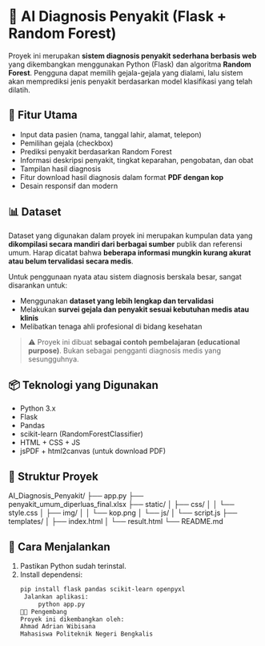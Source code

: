 # 🧠 AI Diagnosis Penyakit (Flask + Random Forest)

Proyek ini merupakan **sistem diagnosis penyakit sederhana berbasis web** yang dikembangkan menggunakan Python (Flask) dan algoritma **Random Forest**. Pengguna dapat memilih gejala-gejala yang dialami, lalu sistem akan memprediksi jenis penyakit berdasarkan model klasifikasi yang telah dilatih.

## 📂 Fitur Utama

- Input data pasien (nama, tanggal lahir, alamat, telepon)
- Pemilihan gejala (checkbox)
- Prediksi penyakit berdasarkan Random Forest
- Informasi deskripsi penyakit, tingkat keparahan, pengobatan, dan obat
- Tampilan hasil diagnosis
- Fitur download hasil diagnosis dalam format **PDF dengan kop**
- Desain responsif dan modern

## 📊 Dataset

Dataset yang digunakan dalam proyek ini merupakan kumpulan data yang **dikompilasi secara mandiri dari berbagai sumber** publik dan referensi umum. Harap dicatat bahwa **beberapa informasi mungkin kurang akurat atau belum tervalidasi secara medis**.

Untuk penggunaan nyata atau sistem diagnosis berskala besar, sangat disarankan untuk:

- Menggunakan **dataset yang lebih lengkap dan tervalidasi**
- Melakukan **survei gejala dan penyakit sesuai kebutuhan medis atau klinis**
- Melibatkan tenaga ahli profesional di bidang kesehatan

> ⚠️ Proyek ini dibuat **sebagai contoh pembelajaran (educational purpose)**. Bukan sebagai pengganti diagnosis medis yang sesungguhnya.

## 📦 Teknologi yang Digunakan

- Python 3.x
- Flask
- Pandas
- scikit-learn (RandomForestClassifier)
- HTML + CSS + JS
- jsPDF + html2canvas (untuk download PDF)

## 📁 Struktur Proyek

AI_Diagnosis_Penyakit/
├── app.py
├── penyakit_umum_diperluas_final.xlsx
├── static/
│ ├── css/
│ │ └── style.css
│ ├── img/
│ │ └── kop.png
│ └── js/
│ └── script.js
├── templates/
│ ├── index.html
│ └── result.html
└── README.md

## 🚀 Cara Menjalankan

1. Pastikan Python sudah terinstal.
2. Install dependensi:
   ```bash
   pip install flask pandas scikit-learn openpyxl
    Jalankan aplikasi:
        python app.py
   👨‍💻 Pengembang
   Proyek ini dikembangkan oleh:
   Ahmad Adrian Wibisana
   Mahasiswa Politeknik Negeri Bengkalis
   ```
